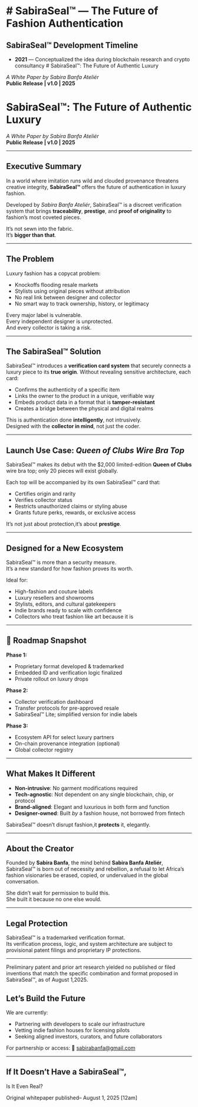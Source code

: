 # # SabiraSeal™ — The Future of Fashion Authentication
## SabiraSeal™ Development Timeline

- **2021** — Conceptualized the idea during blockchain research and crypto consultancy # SabiraSeal™: The Future of Authentic Luxury  

*A White Paper by Sabira Banfa Ateliér*  
**Public Release | v1.0 | 2025**

# SabiraSeal™: The Future of Authentic Luxury  
*A White Paper by Sabira Banfa Ateliér*  
**Public Release | v1.0 | 2025**

---

## Executive Summary

In a world where imitation runs wild and clouded provenance threatens creative integrity, **SabiraSeal™** offers the future of authentication in luxury fashion.

Developed by *Sabira Banfa Ateliér*, SabiraSeal™ is a discreet verification system that brings **traceability**, **prestige**, and **proof of originality** to fashion’s most coveted pieces.

It’s not sewn into the fabric.  
It’s **bigger than that**.

---

## The Problem

Luxury fashion has a copycat problem:

- Knockoffs flooding resale markets  
- Stylists using original pieces without attribution  
- No real link between designer and collector  
- No smart way to track ownership, history, or legitimacy

Every major label is vulnerable.  
Every independent designer is unprotected.  
And every collector is taking a risk.

---

## The SabiraSeal™ Solution

SabiraSeal™ introduces a **verification card system** that securely connects a luxury piece to its **true origin**. Without revealing sensitive architecture, each card:

- Confirms the authenticity of a specific item  
- Links the owner to the product in a unique, verifiable way  
- Embeds product data in a format that is **tamper-resistant**  
- Creates a bridge between the physical and digital realms

This is authentication done **intelligently**, not intrusively.  
Designed with the **collector in mind**, not just the coder.

---

## Launch Use Case: *Queen of Clubs Wire Bra Top*

SabiraSeal™ makes its debut with the $2,000 limited-edition **Queen of Clubs** wire bra top; only 20 pieces will exist globally.

Each top will be accompanied by its own SabiraSeal™ card that:

- Certifies origin and rarity  
- Verifies collector status  
- Restricts unauthorized claims or styling abuse  
- Grants future perks, rewards, or exclusive access

It’s not just about protection,it’s about **prestige**.

---

## Designed for a New Ecosystem

SabiraSeal™ is more than a security measure.  
It’s a new standard for how fashion proves its worth.

Ideal for:

- High-fashion and couture labels  
- Luxury resellers and showrooms  
- Stylists, editors, and cultural gatekeepers  
- Indie brands ready to scale with confidence  
- Collectors who treat fashion like art because it is

---

## 📍 Roadmap Snapshot

**Phase 1:**  
- Proprietary format developed & trademarked  
- Embedded ID and verification logic finalized  
- Private rollout on luxury drops

**Phase 2:**  
- Collector verification dashboard  
- Transfer protocols for pre-approved resale  
- SabiraSeal™ Lite; simplified version for indie labels

**Phase 3:**  
- Ecosystem API for select luxury partners  
- On-chain provenance integration (optional)  
- Global collector registry

---

## What Makes It Different

- **Non-intrusive**: No garment modifications required  
- **Tech-agnostic**: Not dependent on any single blockchain, chip, or protocol  
- **Brand-aligned**: Elegant and luxurious in both form and function  
- **Designer-owned**: Built *by* a fashion house, not borrowed from fintech

SabiraSeal™ doesn’t disrupt fashion,it **protects** it, elegantly.

---

## About the Creator

Founded by **Sabira Banfa**, the mind behind **Sabira Banfa Ateliér**, SabiraSeal™ is born out of necessity and rebellion, a refusal to let Africa’s fashion visionaries be erased, copied, or undervalued in the global conversation.

She didn’t wait for permission to build this.  
She built it because no one else would.

---

## Legal Protection

SabiraSeal™ is a trademarked verification format.  
Its verification process, logic, and system architecture are subject to provisional patent filings and proprietary IP protections.

---
Preliminary patent and prior art research yielded no published or filed inventions that match the specific combination and format proposed in SabiraSeal™, as of August 1,2025.


## Let’s Build the Future

We are currently:

- Partnering with developers to scale our infrastructure  
- Vetting indie fashion houses for licensing pilots  
- Seeking aligned investors, curators, and future collaborators

For partnership or access:
📧 sabirabanfa@gmail.com  

---

## If It Doesn’t Have a SabiraSeal™,  
Is It Even Real?


Original whitepaper published– August 1, 2025 [12am]